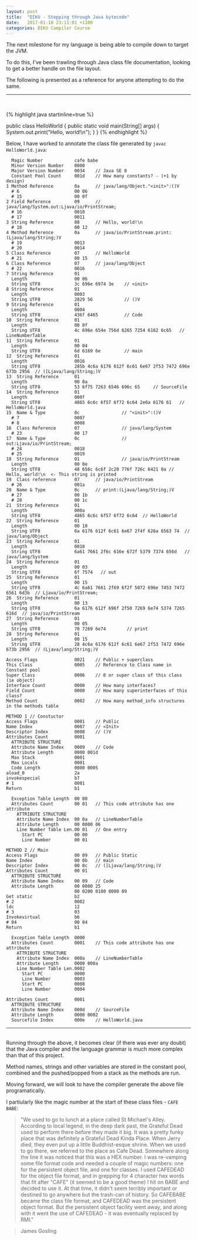 ```yaml
---
layout: post
title:  "DIKU - Stepping through Java bytecode"
date:   2017-01-18 23:11:01 +1100
categories: DIKU Compiler Course
---
```


The next milestone for my language is being able to compile down to target the JVM.  

To do this, I've been trawling through Java class file documentation, looking to get a better handle on the file layout.  

The following is presented as a reference for anyone attempting to do the same.

--- 
<br>

{% highlight java startinline=true %}

public class HelloWorld {
    public static void main(String[] args) {
        System.out.print("Hello, world!\n");
    }
}
{% endhighlight %}


Below, I have worked to annotate the class file generated by ```javac HelloWorld.java```:

      Magic Number            cafe babe  
      Minor Version Number    0000  
      Major Version Number    0034    // Java SE 8
      Constant Pool Count     001d    // How many constants? - (+1 by design)
    1 Method Reference        0a      // java/lang/Object."<init>":()V  
      # 6                     00 06     
      # 15                    00 0f  
    2 Field Reference         09      // java/lang/System.out:Ljava/io/PrintStream;  
      # 16                    0010   
      # 17                    0011  
    3 String Reference        08      // Hello, world!\n  
      # 18                    00 12  
    4 Method Reference        0a      // java/io/PrintStream.print:(Ljava/lang/String;)V  
      # 19                    0013  
      # 20                    0014  
    5 Class Reference         07      // HelloWorld  
      # 21                    00 15  
    6 Class Reference         07      // java/lang/Object  
      # 22                    0016  
    7 String Reference        01    
      Length                  00 06  
      String UTF8             3c 696e 6974 3e    // <init>  
    8 String Reference        01   
      Length                  0003  
      String UTF8             2829 56            // ()V  
    9 String Reference        01  
      Length                  0004  
      String UTF8             436f 6465          // Code  
    10  String Reference      01  
      Length                  00 0f  
      String UTF8             4c 696e 654e 756d 6265 7254 6162 6c65   // LineNumberTable  
    11  String Reference      01  
      Length                  00 04  
      String UTF8             6d 6169 6e         // main  
    12  String Reference      01  
      Length                  0016  
      String UTF8             285b 4c6a 6176 612f 6c61 6e67 2f53 7472 696e 673b 2956  // ([Ljava/lang/String;)V  
    13  String Reference      01  
      Length                  00 0a  
      String UTF8             53 6f75 7263 6546 696c 65     // SourceFile  
    14  String Reference      01  
      Length                  000f  
      String UTF8             4865 6c6c 6f57 6f72 6c64 2e6a 6176 61   // HelloWorld.java  
    15  Name & Type           0c                // "<init>":()V   
      # 7                     0007  
      # 8                     0008  
    16  Class Reference       07                // java/lang/System  
      # 23                    00 17  
    17  Name & Type           0c                // out:Ljava/io/PrintStream;  
      # 24                    0018  
      # 25                    0019  
    18  String Reference      01                // java/io/PrintStream  
      Length                  00 0e  
      String UTF8             48 656c 6c6f 2c20 776f 726c 6421 0a // Hello, world!\n  <- This string is printed  
    19  Class reference       07      // java/io/PrintStream  
      # 26                    001a  
    20  Name & Type           0c      // print:(Ljava/lang/String;)V  
      # 27                    00 1b  
      # 28                    00 1c  
    21  String Reference      01  
      Length                  000a  
      String UTF8             4865 6c6c 6f57 6f72 6c64  // HelloWorld  
    22  String Reference      01  
      Length                  00 10  
      String UTF8             6a 6176 612f 6c61 6e67 2f4f 626a 6563 74  // java/lang/Object  
    23  String Reference      01  
      Length                  0010  
      String UTF8             6a61 7661 2f6c 616e 672f 5379 7374 656d   // java/lang/System  
    24  String Reference      01  
      Length                  00 03  
      String UTF8             6f 7574   // out  
    25  String Reference      01  
      Length                  00 15  
      String UTF8             4c 6a61 7661 2f69 6f2f 5072 696e 7453 7472 6561 6d3b  // Ljava/io/PrintStream;  
    26  String Reference      01  
      Length                  00 13  
      String UTF8             6a 6176 612f 696f 2f50 7269 6e74 5374 7265 616d  // java/io/PrintStream  
    27  String Reference      01  
      Length                  00 05  
      String UTF8             70 7269 6e74        // print  
    28  String Reference      01  
      Length                  00 15  
      String UTF8             28 4c6a 6176 612f 6c61 6e67 2f53 7472 696e 673b 2956  // (Ljava/lang/String;)V  

    Access Flags              0021    // Public + superclass  
    This Class                0005    // Reference to Class name in Constant pool  
    Super Class               0006    // 0 or super class of this class (ie object)  
    Interface Count           0000    // How many interfaces?  
    Field Count               0000    // How many superinterfaces of this class?  
    Method Count              0002    // How many method_info structures in the methods table  
    
    METHOD 1 // Constuctor  
    Access Flags              0001    // Public  
    Name Index                0007    // <Init>  
    Descriptor Index          0008    // ()V  
    Attributes Count          0001  
      ATTRIBUTE STRUCTURE  
      Attribute Name Index    0009    // Code  
      Attribute Length        0000 001d 
      Max Stack               0001 
      Max Locals              0001
      Code Length             0000 0005  
    aload_0                   2a  
    invokespecial             b7  
    # 1                       0001  
    Return                    b1  
    
      Exception Table Length  00 00      
      Attributes Count        00 01   // This code attribute has one attribute
        ATTRIBUTE STRUCTURE 
        Attribute Name Index  00 0a   // LineNumberTable
        Attribute Length      00 0000 06
        Line Number Table Len.00 01   // One entry
          Start PC            00 00
          Line Number         00 01  
    
    METHOD 2 // Main  
    Access Flags              00 09   // Public Static  
    Name Index                00 0b   // main  
    Descriptor Index          00 0c   // ([Ljava/lang/String;)V  
    Attributes Count          00 01  
      ATTRIBUTE STRUCTURE  
      Attribute Name Index    00 09   // Code  
      Attribute Length        00 0000 25 
                              00 0200 0100 0000 09  
    Get static                b2  
    # 2                       0002  
    ldc                       12  
    # 3                       03   
    Invokevirtual             b6  
    # 04                      00 04  
    Return                    b1  
                              
      Exception Table Length  0000 
      Attributes Count        0001    // This code attribute has one attribute
        ATTRIBUTE STRUCTURE
        Attribute Name Index  000a    // LineNumberTable
        Attribute Length      0000 000a
        Line Number Table Len.0002
          Start PC            0000
          Line Number         0003
          Start PC            0008
          Line Number         0004

    Attributes Count          0001
      ATTRIBUTE STRUCTURE
      Attribute Name Index    000d    // SourceFile
      Attribute Length        0000 0002
      Sourcefile Index        000e    // HelloWorld.java 

---
<br>
Running through the above, it becomes clear (if there was ever any doubt) that the Java compiler and the language grammar is much more complex than that of this project. 
  
Method names, strings and other variables are stored in the constant pool, combined and the pushed/popped from a stack as the methods are run.


Moving forward, we will look to have the compiler generate the above file programatically.  

I partiularly like the magic number at the start of these class files - ```CAFE BABE```:

>"We used to go to lunch at a place called St Michael's Alley.
>According to local legend, in the deep dark past, the Grateful Dead used to perform there before they made it big. It was a pretty funky place that was definitely a Grateful Dead Kinda Place.
>When Jerry died, they even put up a little Buddhist-esque shrine. When we used to go there, we referred to the place as Cafe Dead. Somewhere along the line it was noticed that this was a HEX number.
>I was re-vamping some file format code and needed a couple of magic numbers: one for the persistent object file, and one for classes. I used CAFEDEAD for the object file format, and in grepping for 4 character hex words that fit after "CAFE" (it seemed to be a good theme) I hit on BABE and decided to use it. At that time, it didn't seem terribly important or destined to go anywhere but the trash-can of history. So CAFEBABE became the class file format, and CAFEDEAD was the persistent object format. But the persistent object facility went away, and along with it went the use of CAFEDEAD - it was eventually replaced by RMI."  

> James Gosling